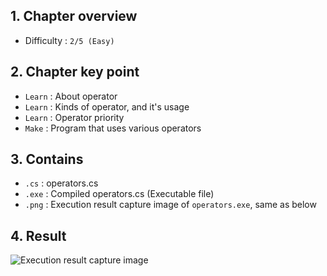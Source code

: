 ## 1. Chapter overview
- Difficulty : `2/5 (Easy)`

## 2. Chapter key point
- `Learn` : About operator
- `Learn` : Kinds of operator, and it's usage
- `Learn` : Operator priority
- `Make` : Program that uses various operators

## 3. Contains
- `.cs` : operators.cs
- `.exe` : Compiled operators.cs (Executable file)
- `.png` : Execution result capture image of `operators.exe`, same as below

## 4. Result
![Execution result capture image]()
